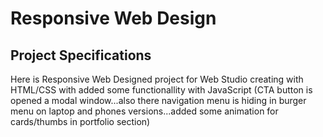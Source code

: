 # Responsive Web Design

## Project Specifications

Here is Responsive Web Designed project for Web Studio creating with HTML/CSS with added some functionallity with JavaScript (CTA button is opened a modal window...also there navigation menu is hiding in burger menu on laptop and phones versions...added some animation for cards/thumbs in portfolio section)
